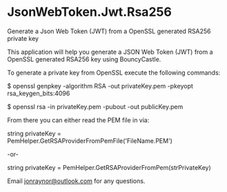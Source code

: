 # JsonWebToken.Jwt.Rsa256
Generate a Json Web Token (JWT) from a OpenSSL generated RSA256 private key

This application will help you generate a JSON Web Token (JWT) from a OpenSSL generated RSA256 key using BouncyCastle.


To generate a private key from OpenSSL execute the following commands:

$ openssl genpkey -algorithm RSA -out privateKey.pem -pkeyopt rsa_keygen_bits:4096

$ openssl rsa -in privateKey.pem -pubout -out publicKey.pem


From there you can either read the PEM file in via:


string privateKey = PemHelper.GetRSAProviderFromPemFile('FileName.PEM')

-or-

string privateKey = PemHelper.GetRSAProviderFromPem(strPrivateKey)






Email jonraynor@outlook.com for any questions.

